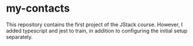 # my-contacts
This repository contains the first project of the JStack course. However, I added typescript and jest to train, in addition to configuring the initial setup separately.
